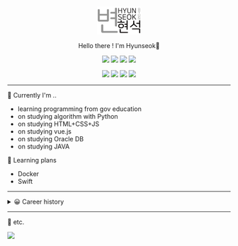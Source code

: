 <div align="center">
 <img src="img/image1.png" width="100px"></img>
 
   <span>Hello there ! I'm Hyunseok🙇

 <img src="https://img.shields.io/badge/-Python-b0e0e6?style=flat&logo=Python"> <img src="https://img.shields.io/badge/-HTML-f0ffff?style=flat&logo=html5"> 
 <img src="https://img.shields.io/badge/-CSS-0000FF?style=flat&logo=CSS3">
 <img src="https://img.shields.io/badge/javascript-F7DF1E?style=flat&logo=javascript&logoColor=black">
 

 <a href="https://instagram.com/hyun_seok_b" >
 <img src="https://www.instagram.com/static/images/ico/favicon.ico/36b3ee2d91ed.ico" width="22px"></a>&nbsp;<a href="https://www.facebook.com/hyunsuk.byun.56"><img src="https://static.xx.fbcdn.net/rsrc.php/yD/r/d4ZIVX-5C-b.ico" width="22px"></a>
 <a href="https://hbyun.tistory.com/"><img src="https://t1.daumcdn.net/tistory_admin/static/top/favicon_0630.ico" width="22px"></a>
 <a href="mailto:gumyoincirno@gmail.com"><img src="https://ssl.gstatic.com/ui/v1/icons/mail/rfr/gmail.ico" width="22px"></a>
</div>

---

💬 Currently I'm ..
- learning programming from gov education
- on studying algorithm with Python
- on studying HTML+CSS+JS
- on studying vue.js
- on studying Oracle DB
- on studying JAVA

📅 Learning plans
- Docker
- Swift
---

<details> 
<summary>😀 Career history </summary>
- Interpreter for JP ↔ KR<br>
- LQA tester  
</details>


---
🧨 etc.

<a href="https://solved.ac/hseoks/"><img src="http://mazassumnida.wtf/api/v2/generate_badge?boj=hseoks" width="250px"></a>
